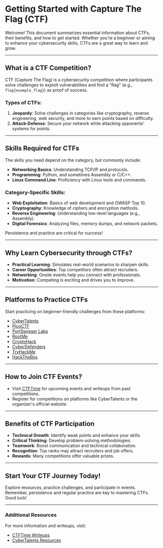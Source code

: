 # Getting Started with Capture The Flag (CTF)

Welcome! This document summarizes essential information about CTFs, their benefits, and how to get started. Whether you're a beginner or aiming to enhance your cybersecurity skills, CTFs are a great way to learn and grow.

---

## What is a CTF Competition?

CTF (Capture The Flag) is a cybersecurity competition where participants solve challenges to exploit vulnerabilities and find a "flag" (e.g., `flag{example_flag}`) as proof of success.

### Types of CTFs:
1. **Jeopardy**: Solve challenges in categories like cryptography, reverse engineering, web security, and more to earn points based on difficulty.
2. **Attack-Defense**: Secure your network while attacking opponents' systems for points.

---

## Skills Required for CTFs

The skills you need depend on the category, but commonly include:
- **Networking Basics**: Understanding TCP/IP and protocols.
- **Programming**: Python, and sometimes Assembly or C/C++.
- **Linux Command Line**: Proficiency with Linux tools and commands.

### Category-Specific Skills:
- **Web Exploitation**: Basics of web development and OWASP Top 10.
- **Cryptography**: Knowledge of ciphers and encryption methods.
- **Reverse Engineering**: Understanding low-level languages (e.g., Assembly).
- **Digital Forensics**: Analyzing files, memory dumps, and network packets.

Persistence and practice are critical for success!

---

## Why Learn Cybersecurity through CTFs?

- **Practical Learning**: Simulates real-world scenarios to sharpen skills.
- **Career Opportunities**: Top competitors often attract recruiters.
- **Networking**: Onsite events help you connect with professionals.
- **Motivation**: Competing is exciting and drives you to improve.

---

## Platforms to Practice CTFs

Start practicing on beginner-friendly challenges from these platforms:
- [CyberTalents](https://cybertalents.com)
- [PicoCTF](https://picoctf.org)
- [PortSwigger Labs](https://portswigger.net/web-security)
- [RootMe](https://www.root-me.org)
- [CryptoHack](https://cryptohack.org)
- [CyberDefenders](https://cyberdefenders.org)
- [TryHackMe](https://tryhackme.com)
- [HackTheBox](https://www.hackthebox.com)

---

## How to Join CTF Events?

- Visit [CTFTime](https://ctftime.org) for upcoming events and writeups from past competitions.
- Register for competitions on platforms like CyberTalents or the organizer's official website.

---

## Benefits of CTF Participation

- **Technical Growth**: Identify weak points and enhance your skills.
- **Critical Thinking**: Develop problem-solving methodologies.
- **Teamwork**: Boost communication and technical collaboration.
- **Recognition**: Top ranks may attract recruiters and job offers.
- **Rewards**: Many competitions offer valuable prizes.

---

## Start Your CTF Journey Today!

Explore resources, practice challenges, and participate in events. Remember, persistence and regular practice are key to mastering CTFs. Good luck!

---

### Additional Resources
For more information and writeups, visit:
- [CTFTime Writeups](https://ctftime.org/writeups)
- [CyberTalents Resources](https://cybertalents.com)

